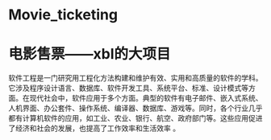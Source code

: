 # Movie_ticketing
# 电影售票——xbl的大项目
 
软件工程是一门研究用工程化方法构建和维护有效、实用和高质量的软件的学科。它涉及程序设计语言、数据库、软件开发工具、系统平台、标准、设计模式等方面。在现代社会中，软件应用于多个方面。典型的软件有电子邮件、嵌入式系统、人机界面、办公套件、操作系统、编译器、数据库、游戏等。同时，各个行业几乎都有计算机软件的应用，如工业、农业、银行、航空、政府部门等。这些应用促进了经济和社会的发展，也提高了工作效率和生活效率 。

